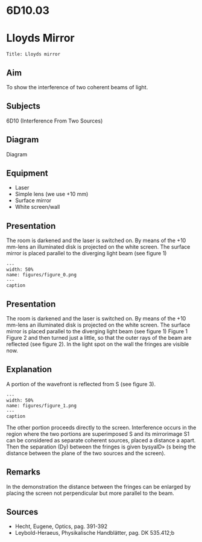 # 6D10.03 
  # Lloyds Mirror 
    Title: Lloyds mirror    
  
## Aim   
 To show the interference of two coherent beams of light.    
  
## Subjects   
 6D10 (Interference From Two Sources)   
  
## Diagram   
 Diagram   
  
## Equipment   
 
 *  Laser 
 *  Simple lens (we use +10 mm) 
 *  Surface mirror 
 *  White screen/wall
     
  
## Presentation   
 The room is darkened and the laser is switched on. By means of the +10 mm-lens an illuminated disk is projected on the white screen. The surface mirror is placed parallel to the diverging light beam (see figure 1)     
```{figure} figures/figure_0.png  
---  
width: 50%  
name: figures/figure_0.png  
---  
caption  
``` 
     
  
## Presentation   
 The room is darkened and the laser is switched on. By means of the +10 mm-lens an illuminated disk is projected on the white screen. The surface mirror is placed parallel to the diverging light beam (see figure 1)     Figure 1 Figure 2  and then turned just a little, so that the outer rays of the beam are reflected (see figure 2). In the light spot on the wall the fringes are visible now.    
  
## Explanation   
 A portion of the wavefront is reflected from S (see figure 3).     
```{figure} figures/figure_1.png  
---  
width: 50%  
name: figures/figure_1.png  
---  
caption  
``` 
 The other portion proceeds directly to the screen. Interference occurs in the region where the two portions are superimposed S and its mirrorimage S1 can be considered as separate coherent sources, placed a distance a apart. Then the separation (Dy) between the fringes is given bysyalD» (s being the distance between the plane of the two sources and the screen).    
  
## Remarks   
 In the demonstration the distance between the fringes can be enlarged by placing the screen not perpendicular but more parallel to the beam.    
  
## Sources   
 
 *  Hecht, Eugene, Optics, pag. 391-392 
 *  Leybold-Heraeus, Physikalische Handblätter, pag. DK 535.412;b
  
